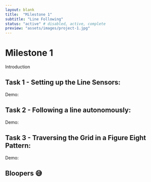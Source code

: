 ```yaml
---
layout: blank
title:  "Milestone 1"
subtitle: "Line Following"
status: "active" # disabled, active, complete
preview: "assets/images/project-1.jpg"
---
```


# Milestone 1

Introduction

## Task 1 - Setting up the Line Sensors:


Demo:

## Task 2 - Following a line autonomously:


Demo:

## Task 3 - Traversing the Grid in a Figure Eight Pattern:


Demo:

## Bloopers :sweat_smile:

